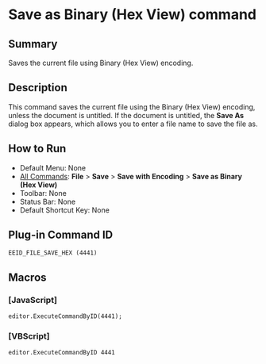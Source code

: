 # Save as Binary (Hex View) command

## Summary

Saves the current file using Binary (Hex View) encoding.

## Description

This command saves the current file using the Binary (Hex View) encoding, unless the
document is untitled. If the document is untitled, the **Save As** dialog box appears,
which allows you to enter a file name to save the file as.

## How to Run

- Default Menu: None
- [All Commands](../tools/all_commands): **File** \> **Save**
\> **Save with Encoding** \> **Save as Binary (Hex View)**
- Toolbar: None
- Status Bar: None
- Default Shortcut Key: None

## Plug-in Command ID

```
EEID_FILE_SAVE_HEX (4441)```

## Macros

### \[JavaScript\]

```
editor.ExecuteCommandByID(4441);
```

### \[VBScript\]

```
editor.ExecuteCommandByID 4441
```
